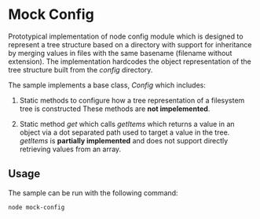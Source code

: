 # Mock Config
Prototypical implementation of node config module which is designed to represent a tree structure based on a directory with support for inheritance by merging values in files with the same basename (filename without extension). The implementation hardcodes the object representation of the tree structure built from the _config_ directory.

The sample implements a base class, _Config_ which includes:
1. Static methods to configure how a tree representation of a filesystem tree is constructed 
These methods are **not impelemented**.

2. Static method _get_ which calls _getItems_ which returns a value in an object via a dot separated path used to target a value in the tree.
_getItems_ is **partially implemented** and does not support directly retrieving values from an array.

## Usage
The sample can be run with the following command:
```
node mock-config
```
